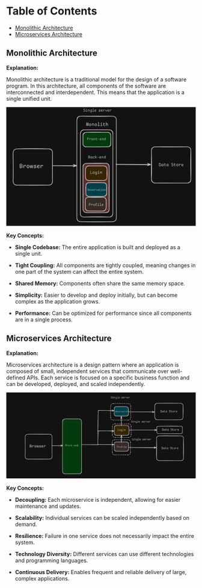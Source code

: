 # Table of Contents

- [Monolithic Architecture](#monolithic-architecture)
- [Microservices Architecture](#microservices-architecture)

## Monolithic Architecture

**Explanation:**

Monolithic architecture is a traditional model for the design of a software program. In this architecture, all components of the software are interconnected and interdependent. This means that the application is a single unified unit.

![monolith](./assets/images/monolith.png)

**Key Concepts:**

- **Single Codebase:** The entire application is built and deployed as a single unit.

- **Tight Coupling:** All components are tightly coupled, meaning changes in one part of the system can affect the entire system.

- **Shared Memory:** Components often share the same memory space.

- **Simplicity:** Easier to develop and deploy initially, but can become complex as the application grows.

- **Performance:** Can be optimized for performance since all components are in a single process.

## Microservices Architecture

**Explanation:**

Microservices architecture is a design pattern where an application is composed of small, independent services that communicate over well-defined APIs. Each service is focused on a specific business function and can be developed, deployed, and scaled independently.

![microservice](./assets/images/microservice.png)

**Key Concepts:**

- **Decoupling:** Each microservice is independent, allowing for easier maintenance and updates.

- **Scalability:** Individual services can be scaled independently based on demand.

- **Resilience:** Failure in one service does not necessarily impact the entire system.

- **Technology Diversity:** Different services can use different technologies and programming languages.

- **Continuous Delivery:** Enables frequent and reliable delivery of large, complex applications.
